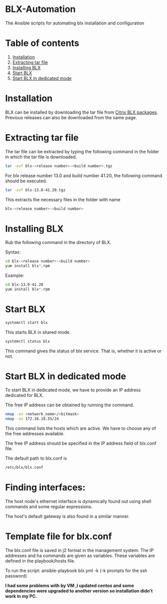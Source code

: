 # BLX-Automation
The Ansible scripts for automating blx installation and configuration

# Table of contents
1. [Installation](#Installation)
2. [Extracting tar file](#Extracting-tar-file)
3. [Installing BLX](#Installing-blx)
4. [Start BLX](#start-blx)
5. [Start BLX in dedicated mode](#start-blx-dedicated)

# Installation

BLX can be installed by downloading the tar file from [Citrix BLX packages](https://www.citrix.com/downloads/citrix-adc/bare-metal-adc/?_ga=2.262364228.913521931.1596445047-385435695.1581332042). Previous releases can also be downloaded from the same page.

# <div id='Extracting-tar-file'/>
# Extracting tar file 
The tar file can be extracted by typing the following command in the folder in which the tar file is downloaded.
```bash
tar -xvf blx-<release number>-<build number>.tgz
```
For blx release number 13.0 and build number 41.20, the following command should be executed.
```bash
tar -xvf blx-13.0-41.20.tgz
```
This extracts the necessary files in the folder with name 
```bash
blx-<release number>-<build number>
```

# <div id='Installing-blx'/>
# Installing BLX
Rub the following command in the directory of BLX.

Syntax:
```bash
cd blx-<release number>-<build number>
yum install blx*.rpm
```

Example:
```bash
cd blx-13.0-41.20
yum install blx*.rpm
```

# <div id='start-blx'/>
# Start BLX

```bash
systemctl start blx
```
This starts BLX in shared mode.

```bash
systemctl status blx
```
This command gives the status of blx service. That is, whether it is active or not. 

# <div id='start-blx-dedicated'/>
# Start BLX in dedicated mode
To start BLX in dedicated mode, we have to provide an IP address dedicated for BLX.

The free IP address can be obtained by running the command.

```bash
nmap -sn <network_name>/<bitmask>
nmap -sn 172.16.18.55/24
```
This command lists the hosts which are active. We have to choose any of the free addresses available. 

The free IP address should be specified in the IP address field of blx.conf file.

The default path to blx.conf is 
```bash
/etc/blx/blx.conf
```

# Finding interfaces:

The host node's ethernet interface is dynamically found out using shell commands and some regular expressions.

The host's default gateway is also found in a similar manner.

# Template file for blx.conf
The blx.conf file is saved in j2 format in the management system. The IP addresses and ha commands are given as variables. These variables are defined in the playbook/hosts file.


To run the script:
ansible-playbook blx.yml -k (-k prompts for the ssh password)

**I had some problems with by VM ,I updated centos and some dependencies were upgraded to another version so installation didn't work in my PC.**



